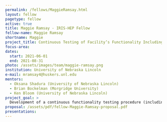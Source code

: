 ```yaml
---
permalink: /fellows/MaggieRamsay.html
layout: fellow
pagetype: fellow
active: true
title: Maggie Ramsay - IRIS-HEP Fellow
fellow-name: Maggie Ramsay
shortname: Maggie
project_title: Continuous Testing of Facility’s Functionality Including Data Delivery Services Available in Coffea-Casa Analysis Facility
focus-area:
dates:
  start: 2021-06-01
  end: 2021-08-31
photo: /assets/images/team/maggie-ramsay.png
institution: University of Nebraska Lincoln
e-mail: mramsay4@huskers.unl.edu
mentors:
  - Oksana Shadura (University of Nebraska Lincoln)
  - Brian Bockelman (Morgridge University)
  - Ken Bloom (University of Nebraska Lincoln)
project_goal: >
  Development of a continuous functionality testing procedure (including smoke tests and integration tests) for ‘Coffea-casa’ analysis facility. The test suite would expect to cover testing of analysis-related components and analysis frameworks deployed in AF as well as data delivery services functionality. The test suite should include but not be limited to an already collected set of available sample physics analyses.
proposal: /assets/pdf/fellow-Maggie-Ramsay-proposal.pdf
presentations:
---
```

